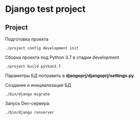# Django test project

## Project

Подготовка проекта
```
./project config development init
```

Сборка проекта под Python 3.7 в стадии development
```
./project build python3.7
```

Параметры БД поправить в **djangoprj/djangoprj/settings.py**.

Создание и инициализация БД
```
./bin/django migrate
```

Запуск Dev-сервера:

```
./bin/django runserver
```